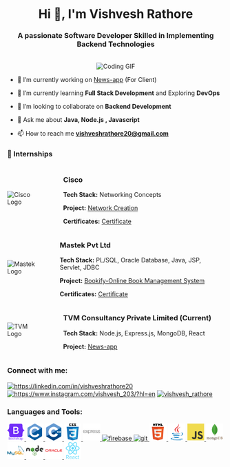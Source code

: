 <h1 align="center">Hi 👋, I'm Vishvesh Rathore </h1>
<h3 align="center">A passionate Software Developer Skilled in Implementing Backend Technologies</h3>
<br>

<div align="center">
  <img src="https://media.giphy.com/media/Rpl1sod1vCXK0L2SUN/giphy.gif?cid=ecf05e476mhrewfa2sfw2p10wwj1dt3n87glgeokkk2ovmdu&ep=v1_gifs_search&rid=giphy.gif&ct=g" alt="Coding GIF" width="400"/>
</div>

- 🔭 I’m currently working on [News-app](https://github.com/vishveshrathore20/Kahan-Sandesh-Backend.git) (For Client)

- 🌱 I’m currently learning **Full Stack Development** and Exploring **DevOps**

- 👯 I’m looking to collaborate on **Backend Development**

- 💬 Ask me about **Java, Node.js , Javascript**

- 📫 How to reach me **vishveshrathore20@gmail.com**

### 🚀 Internships

<div class="internship">
  <div class="company" style="display: flex; align-items: center;">
    <img src="https://www.microwin.com/content/logos/cisco/logo_cisco_small.png" alt="Cisco Logo" width="80" style="margin-right: 50px;"/>
    <div class="details">
      <h3>Cisco</h3>
      <p><strong>Tech Stack:</strong> Networking Concepts</p>
      <p><strong>Project:</strong> <a href="#">Network Creation</a></p>
      <p><strong>Certificates:</strong> <a href="https://drive.google.com/file/d/1jIvCt7jQ5aiz6e1KsOvQ20jDzrJrfgtP/view?usp=drive_link" target="_blank">Certificate</a></p>
    </div>
  </div>
</div>

<div class="internship">
  <div class="company" style="display: flex; align-items: center;">
    <img src="https://tse2.mm.bing.net/th?id=OIP.DJLaLnw058FKd2O-qh7YIQAAAA&pid=Api&P=0&h=180" alt="Mastek Logo" width="80" style="margin-right: 50px;"/>
    <div class="details">
      <h3>Mastek Pvt Ltd</h3>
      <p><strong>Tech Stack:</strong> PL/SQL, Oracle Database, Java, JSP, Servlet, JDBC</p>
      <p><strong>Project:</strong> <a href="#">Bookify-Online Book Management System</a></p>
      <p><strong>Certificates:</strong> <a href="https://drive.google.com/file/d/1Rv_ngOMVuNN8QYYICgY4w1JThIHSLSPh/view?usp=drive_link" target="_blank">Certificate</a></p>
    </div>
  </div>
</div>

<div class="internship">
  <div class="company" style="display: flex; align-items: center;">
    <img src="https://media.licdn.com/dms/image/D4D0BAQEcAcu2TiWP7g/company-logo_200_200/0/1705483682314?e=2147483647&v=beta&t=GVDwkT7aAUZCRyYBkqxpobc_C-oHb9RIHNJrNNA-TIM" alt="TVM Logo" width="80" style="margin-right: 50px;"/>
    <div class="details">
      <h3>TVM Consultancy Private Limited (Current)</h3>
      <p><strong>Tech Stack:</strong> Node.js, Express.js, MongoDB, React</p>
      <p><strong>Project:</strong> <a href="https://github.com/vishveshrathore20/Kahan-Sandesh-Backend.git">News-app</a></p>
    </div>
  </div>
</div>

<h3 align="left">Connect with me:</h3>
<p align="left">
<a href="https://linkedin.com/in/vishveshrathore20" target="blank"><img align="center" src="https://raw.githubusercontent.com/rahuldkjain/github-profile-readme-generator/master/src/images/icons/Social/linked-in-alt.svg" alt="https://linkedin.com/in/vishveshrathore20" height="30" width="40" /></a>
<a href="https://www.instagram.com/vishvesh_203/?hl=en" target="blank"><img align="center" src="https://raw.githubusercontent.com/rahuldkjain/github-profile-readme-generator/master/src/images/icons/Social/instagram.svg" alt="https://www.instagram.com/vishvesh_203/?hl=en" height="30" width="40" /></a>
<a href="https://www.leetcode.com/vishvesh_rathore" target="blank"><img align="center" src="https://raw.githubusercontent.com/rahuldkjain/github-profile-readme-generator/master/src/images/icons/Social/leet-code.svg" alt="vishvesh_rathore" height="30" width="40" /></a>
</p>

<h3 align="left">Languages and Tools:</h3>
<p align="left">
  <a href="https://getbootstrap.com" target="_blank" rel="noreferrer">
    <img src="https://raw.githubusercontent.com/devicons/devicon/master/icons/bootstrap/bootstrap-plain-wordmark.svg" alt="bootstrap" width="40" height="40"/>
  </a>
  <a href="https://www.cprogramming.com/" target="_blank" rel="noreferrer">
    <img src="https://raw.githubusercontent.com/devicons/devicon/master/icons/c/c-original.svg" alt="c" width="40" height="40"/>
  </a>
  <a href="https://www.w3schools.com/cpp/" target="_blank" rel="noreferrer">
    <img src="https://raw.githubusercontent.com/devicons/devicon/master/icons/cplusplus/cplusplus-original.svg" alt="cplusplus" width="40" height="40"/>
  </a>
  <a href="https://www.w3schools.com/css/" target="_blank" rel="noreferrer">
    <img src="https://raw.githubusercontent.com/devicons/devicon/master/icons/css3/css3-original-wordmark.svg" alt="css3" width="40" height="40"/>
  </a>
  <a href="https://expressjs.com" target="_blank" rel="noreferrer">
    <img src="https://raw.githubusercontent.com/devicons/devicon/master/icons/express/express-original-wordmark.svg" alt="express" width="40" height="40"/>
  </a>
  <a href="https://firebase.google.com/" target="_blank" rel="noreferrer">
    <img src="https://www.vectorlogo.zone/logos/firebase/firebase-icon.svg" alt="firebase" width="40" height="40"/>
  </a>
  <a href="https://git-scm.com/" target="_blank" rel="noreferrer">
    <img src="https://www.vectorlogo.zone/logos/git-scm/git-scm-icon.svg" alt="git" width="40" height="40"/>
  </a>
  <a href="https://www.w3.org/html/" target="_blank" rel="noreferrer">
    <img src="https://raw.githubusercontent.com/devicons/devicon/master/icons/html5/html5-original-wordmark.svg" alt="html5" width="40" height="40"/>
  </a>
  <a href="https://www.java.com" target="_blank" rel="noreferrer">
    <img src="https://raw.githubusercontent.com/devicons/devicon/master/icons/java/java-original.svg" alt="java" width="40" height="40"/>
  </a>
  <a href="https://developer.mozilla.org/en-US/docs/Web/JavaScript" target="_blank" rel="noreferrer">
    <img src="https://raw.githubusercontent.com/devicons/devicon/master/icons/javascript/javascript-original.svg" alt="javascript" width="40" height="40"/>
  </a>
  <a href="https://www.mongodb.com/" target="_blank" rel="noreferrer">
    <img src="https://raw.githubusercontent.com/devicons/devicon/master/icons/mongodb/mongodb-original-wordmark.svg" alt="mongodb" width="40" height="40"/>
  </a>
  <a href="https://www.mysql.com/" target="_blank" rel="noreferrer">
    <img src="https://raw.githubusercontent.com/devicons/devicon/master/icons/mysql/mysql-original-wordmark.svg" alt="mysql" width="40" height="40"/>
  </a>
  <a href="https://nodejs.org" target="_blank" rel="noreferrer">
    <img src="https://raw.githubusercontent.com/devicons/devicon/master/icons/nodejs/nodejs-original-wordmark.svg" alt="nodejs" width="40" height="40"/>
  </a>
  <a href="https://www.oracle.com/" target="_blank" rel="noreferrer">
    <img src="https://raw.githubusercontent.com/devicons/devicon/master/icons/oracle/oracle-original.svg" alt="oracle" width="40" height="40"/>
  </a>
  <a href="https://reactjs.org/" target="_blank" rel="noreferrer">
    <img src="https://raw.githubusercontent.com/devicons/devicon/master/icons/react/react-original-wordmark.svg" alt="react" width="40" height="40"/>
  </a>
</p>
